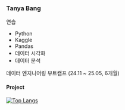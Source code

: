 
### Tanya Bang
연습
- Python
- Kaggle
- Pandas
- 데이터 시각화
- 데이터 분석

데이터 엔지니어링 부트캠프 (24.11 ~ 25.05, 6개월)


#### Project
[![Top Langs](https://github-readme-stats.vercel.app/api/top-langs/?username=tanya-bang)](https://github.com/tanya-bang/github-readme-stats)
